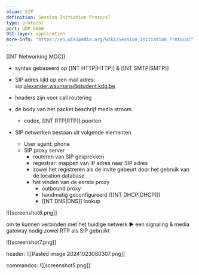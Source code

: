 ```yaml
---
alias: SIP
definition: Session Initiation Protocol 
type: protocol
port: UDP 5060
OSI-layer: application
more-info: "https://en.wikipedia.org/wiki/Session_Initiation_Protocol"
---
```

[[NT Networking MOC]]

 - syntax gebaseerd op [[NT HTTP|HTTP]] & [[NT SMTP|SMTP]]
 - SIP adres lijkt op een mail adres: sip:alexander.waumans@student.kdg.be
 - headers zijn voor call routering
 - de body van het packet beschrijf media stroom
	 - codex, [[NT RTP|RTP]] poorten


- SIP netwerken bestaan uit volgende elementen
	- User agent: phone
	- SIP proxy server
		- routeren van SIP gesprekken
		- regestrar: mappen van IP adres naar SIP adres
		- zowel het registreren als de invite gebeurt door het gebruik van de location database
		- het vinden van de eerste proxy
			- outbound proxy
			- handmatig geconfigureerd ([[NT DHCP|DHCP]])
			- [[NT DNS|DNS]] lookup
		  
 ![[screenshot6.png]]
 
 om te kunnen verbinden met het huidige netwerk ▶ een signaling & media gateway nodig
 zowel RTP als SIP gebruikt
 
 ![[screenshot7.png]]
 
 header:
 ![[Pasted image 20241023080307.png]]

commandos:
![[screenshot5.png]]